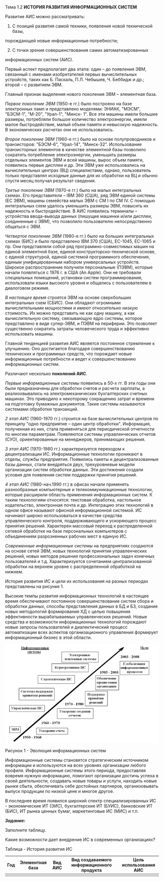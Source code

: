 ﻿Тема 1.2  **ИСТОРИЯ РАЗВИТИЯ ИНФОРМАЦИОННЫХ СИСТЕМ** 

Развитие АИС можно рассматривать:  

1. С  позиций  развития  самой  техники,  появления  новой технической  базы, 

порождающей новые информационные потребности;  

2. С   точки   зрения   совершенствования   самих   автоматизированных 

информационных систем (АИС).  

Первый аспект предполагает два этапа: один – до появления ЭВМ, связанный с именами   изобретателей   первых   вычислительных   устройств,   таких   как   Б.  Паскаль,  П.Л. Чебышев, Ч. Беббидж и др.; второй – с развитием ЭВМ.  

Главный признак выделения нового поколения ЭВМ – элементная база.  

*Первое поколение ЭВМ* (1950-е гг.) было построено на базе электронных ламп и представлено моделями: ЭНИАК, "МЭСМ", "БЭСМ-1", "М-20", "Урал-1", "Минск- 1". Все эти  машины  имели  большие  размеры,  потребляли  большое  количество  электроэнергии,  имели   малое   быстродействие,   малый   объем   памяти   и  невысокую  надежность.  В экономических расчетах они не использовались.  

*Второе  поколение  ЭВМ*  (1960-е  гг.)  было  на  основе  полупроводников  и транзисторов:  "БЭСМ-6",  "Урал-14",  "Минск-32".  Использование  транзисторных элементов  в  качестве  элементной  базы  позволило  сократить  потребление электроэнергии,  уменьшить   размеры   отдельных   элементов   ЭВМ   и   всей  машины,  вырос  объем  памяти, появились  первые  дисплеи  и  др.  Эти  ЭВМ  уже  использовались   на   вычислительных  центрах  (ВЦ)  специалистами,  однако, пользователь  только  представлял  исходные  данные  для  их  обработки  на  ВЦ  и обычно спустя месяц получал результат сведения.  

*Третье  поколение  ЭВМ*  (1970-е  гг.)  было  на  малых  интегральных  схемах.  Его представители  –  IBM  360  (США),  ряд  ЭВМ  единой  системы  (ЕС  ЭВМ),  машины семейства  малых  ЭВМ  с  СМ  I  по  СМ  IV.  С  помощью  интегральных  схем  удалось уменьшить размеры ЭВМ, повысить их надежность и быстродействие. В АИС появились терминалы   –  устройства  ввода-вывода  данных  (пишущие  машинки   и/или   дисплеи,  соединенные  с  ЭВМ),  что  позволило  пользователю непосредственно общаться с ЭВМ.  

*Четвертое  поколение  ЭВМ*  (1980-е  гг.)  было на  больших  интегральных  схемах (БИС) и было представлено IBM 370 (США), ЕС-1045, ЕС-1065 и пр. Они представляли собой  ряд  программно-совместимых  машин  на  единой  элементной  базе,  единой конструкторско-технической  основе,  с  единой  структурой,  единой  системой  программного   обеспечения,   единым   унифицированным   набором  универсальных  устройств.  Широкое  распространение  получили  персональные (ПЭВМ), которые начали появляться  с  1976  г.  в  США  (An  Apple).  Они  не  требовали   специальных   помещений,  установки  систем  программирования, использовали  языки  высокого  уровня  и  общались  с  пользователем  в  диалоговом режиме.  

*В настоящее время* строятся ЭВМ на основе сверхбольших интегральных схем (СБИС).  Они  обладают  огромными  вычислительными  мощностями  и  имеют относительно низкую  стоимость.  Их  можно  представить  не  как  одну  машину,  а  как  вычислительную систему, связывающую ядро системы, которое представлено в виде супер-ЭВМ, и ПЭВМ на  периферии.  Это  позволяет  существенно  сократить  затраты  человеческого  труда  и эффективно использовать машины.  

Главной  тенденцией  развития  АИС  является  постоянное  стремление  к улучшению.  Оно  достигается  благодаря  совершенствованию  технических  и программных средств,  что  порождает  новые  информационные  потребности  и  ведет  к совершенствованию информационных систем.  

Различают несколько **поколений АИС**.  

*Первые информационные системы* появились в 50-х гг. В эти годы они были предназначены  для  обработки  счетов  и  расчета  зарплаты,  а  реализовывались  на электромеханических  бухгалтерских  счетных  машинах.  Это  приводило  к некоторому  сокращению  затрат и  времени  на подготовку  бумажных документов. Такие системы называются системами обработки транзакций. 

*2 этап  АИС*  (1960-1970  гг.)  строится  на  базе  вычислительных центров по принципу "одно предприятие – один центр обработки". Информация, полученная из них,  стала  применяться  для  периодической  отчетности  по  многим  параметрам. Появляются  системы  управленческих  отчетов  (СУО),  ориентированные  на менеджеров, принимающих решения. 

*3 этап  АИС*  (1970-1980  гг.)  характеризуется    переходом  к децентрализации  ИС.  Информационные  технологии  проникают  в  отделы,  службы предприятия.  Появились  пакеты  и  децентрализованные  базы  данных,  стали  внедряться двух, трехуровневые  модели  организации  систем  обработки  данных.  Эти  достижения создали условия для появления систем поддержки принятия решений. 

*4 этап АИС*  (1980-нач.1990  гг.) в офисах начали применять разнообразные компьютерные и телекоммуникационные технологии, которые расширили область применения  информационных  систем.  К таким технологиям относятся:  текстовая обработка,  настольное  издательство,  электронная  почта  и  др.  Интеграцию  этих технологий  в  одном  офисе  называют  офисной  информационной  системой.  ИС начинают широко использоваться в качестве средства управленческого контроля, поддерживающего  и  ускоряющего  процесс  принятия  решений.  Характерен  массовый  переход  к распределенной  сетевой обработке  на  базе  персональных  компьютеров  с объединением разрозненных рабочих мест в единую ИС.  

*Современные  информационные  системы*  на  предприятиях  создаются  на  основе  сетей   ЭВМ,   новых   технологий   принятия   управленческих   решений,  новых  методов решения профессиональных задач конечных пользователей и т.д. Характеризуется  сочетанием  централизованной  обработки  на  верхнем  уровне  с распределенной обработкой на  нижнем. 

История  развития  ИС  и  цели  их  использования  на  разных  периодах представлены на рисунке 1. 

Высокие  темпы  развития  информационных  технологий  в  настоящее  время обеспечивают  постоянное  совершенствование  систем  сбора  и  обработки  данных, способы  представления  данных  в  БД  и  БЗ,  создание  новых  методологий формирования  ХД  с  целью  повышения  эффективности  вырабатываемых управленческих  решений.  Новые  средства  и  возможности  информационных технологий  порождают  новые  запросы  пользователей  и  диалектический  процесс автоматизации  всех  аспектов  организационного  управления  формирует информационный бизнес в этой области. 

![](Aspose.Words.e6eaed09-453b-4b70-a5ef-fdeafef8847b.001.jpeg)

Рисунок 1 - Эволюция информационных систем 

Информационные  системы  становятся  стратегическим  источником информации  и  используются  на  всех  уровнях  организации  любого  профиля. Информационные  системы  этого  периода,  предоставляя  вовремя  нужную информацию,  помогают  организации  достичь  успеха  в  своей  деятельности, создавать новые товары и услуги, находить новые рынки сбыта, обеспечивать себе достойных партнеров, организовывать выпуск продукции по низкой цене и многое другое. 

В  последнее  время  появился  широкий  спектр  специализированных  ИС  - экономические  ИТ  (ЭИС), бухгалтерские  ИТ  (БУИС), банковские  ИТ  (БИС), ИТ рынка ценных бумаг, маркетинговые ИС (МИС) и т.п. 

***Задание:***  

Заполните таблицу. 

Какие возможности дает внедрение ИС в современных организациях?

Таблица - История развития ИС 

|Год |Элементная база |Вид АИС |Вид создаваемого информационного продукта |Цель использования АИС |
| - | :-: | - | :-: | :-: |
||||||

